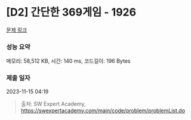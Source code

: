 # [D2] 간단한 369게임 - 1926 

[문제 링크](https://swexpertacademy.com/main/code/problem/problemDetail.do?contestProbId=AV5PTeo6AHUDFAUq) 

### 성능 요약

메모리: 58,512 KB, 시간: 140 ms, 코드길이: 196 Bytes

### 제출 일자

2023-11-15 04:19



> 출처: SW Expert Academy, https://swexpertacademy.com/main/code/problem/problemList.do